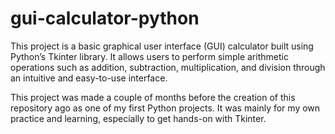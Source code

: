 # gui-calculator-python
This project is a basic graphical user interface (GUI) calculator built using Python’s Tkinter library. It allows users to perform simple arithmetic operations such as addition, subtraction, multiplication, and division through an intuitive and easy-to-use interface.

This project was made a couple of months before the creation of this repository ago as one of my first Python projects. It was mainly for my own practice and learning, especially to get hands-on with Tkinter.
